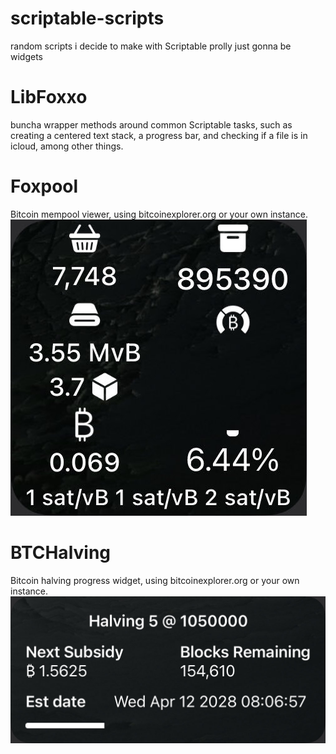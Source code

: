 # scriptable-scripts

random scripts i decide to make with Scriptable
prolly just gonna be widgets

# LibFoxxo

buncha wrapper methods around common Scriptable tasks, such as creating a centered text stack, a progress bar, and checking if a file is in icloud, among other things.

# Foxpool

Bitcoin mempool viewer, using bitcoinexplorer.org or your own instance.
![screenshot](imgs/foxpool.png)

# BTCHalving

Bitcoin halving progress widget, using bitcoinexplorer.org or your own instance.
![screenshot](imgs/btchalving.png)
